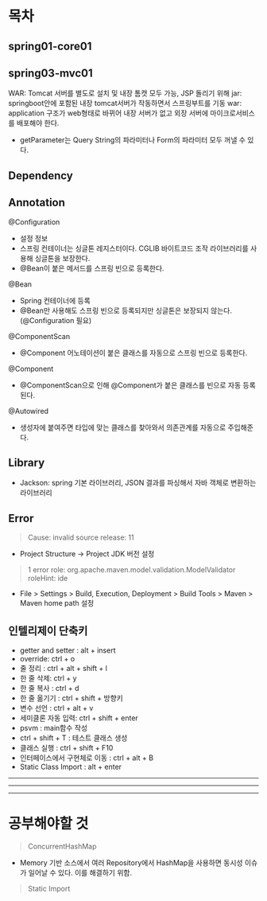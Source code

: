 # 목차

## spring01-core01

## spring03-mvc01

WAR: Tomcat 서버를 별도로 설치 및 내장 톰캣 모두 가능, JSP 돌리기 위해
jar: springboot안에 포함된 내장 tomcat서버가 작동하면서 스프링부트를 기동
war: application 구조가 web형태로 바뀌어 내장 서버가 없고 외장 서버에 마이크로서비스를 배포해야 한다.

- getParameter는 Query String의 파라미터나 Form의 파라미터 모두 꺼낼 수 있다.

## Dependency

## Annotation

@Configuration

- 설정 정보
- 스프링 컨테이너는 싱글톤 레지스터이다. CGLIB 바이트코드 조작 라이브러리를 사용해 싱글톤을 보장한다.
- @Bean이 붙은 메서드를 스프링 빈으로 등록한다.

@Bean

- Spring 컨테이너에 등록
- @Bean만 사용해도 스프링 빈으로 등록되지만 싱글톤은 보장되지 않는다. (@Configuration 필요)

@ComponentScan

- @Component 어노테이션이 붙은 클래스를 자동으로 스프링 빈으로 등록한다.

@Component

- @ComponentScan으로 인해 @Component가 붙은 클래스를 빈으로 자동 등록된다.

@Autowired

- 생성자에 붙여주면 타입에 맞는 클래스를 찾아와서 의존관계를 자동으로 주입해준다.

## Library

- Jackson: spring 기본 라이브러리, JSON 결과를 파싱해서 자바 객체로 변환하는 라이브러리

## Error

> Cause: invalid source release: 11

- Project Structure -> Project JDK 버전 설정

> 1 error
> role: org.apache.maven.model.validation.ModelValidator
> roleHint: ide

- File > Settings > Build, Execution, Deployment > Build Tools > Maven > Maven home path 설정

## 인텔리제이 단축키

- getter and setter : alt + insert
- override: ctrl + o
- 줄 정리 : ctrl + alt + shift + l
- 한 줄 삭제: ctrl + y
- 한 줄 복사 : ctrl + d
- 한 줄 옮기기 : ctrl + shift + 방향키
- 변수 선언 : ctrl + alt + v
- 세미클론 자동 입력: ctrl + shift + enter
- psvm : main함수 작성
- ctrl + shift + T : 테스트 클래스 생성
- 클래스 실행 : ctrl + shift + F10
- 인터페이스에서 구현체로 이동 : ctrl + alt + B
- Static Class Import : alt + enter

---

---

---

# 공부해야할 것

> ConcurrentHashMap

- Memory 기반 소스에서 여러 Repository에서 HashMap을 사용하면 동시성 이슈가 일어날 수 있다. 이를 해결하기 위함.

> Static Import
